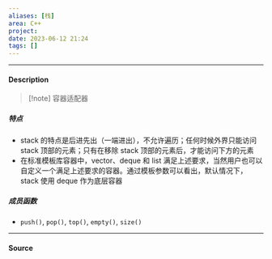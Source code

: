 ```yaml
---
aliases: [栈]
area: C++
project: 
date: 2023-06-12 21:24
tags: []
---
```

---
#### Description
> [!note] 容器适配器
##### 特点
- stack 的特点是后进先出（一端进出），不允许遍历；任何时候外界只能访问 stack 顶部的元素；只有在移除 stack 顶部的元素后，才能访问下方的元素
- 在标准模板库容器中，vector、deque 和 list 满足上述要求，当然用户也可以自定义一个满足上述要求的容器。通过模板参数可以看出，默认情况下，stack 使用 deque 作为底层容器

##### 成员函数
- `push()`, `pop()`, `top()`, `empty()`, `size()`

---
#### Source
